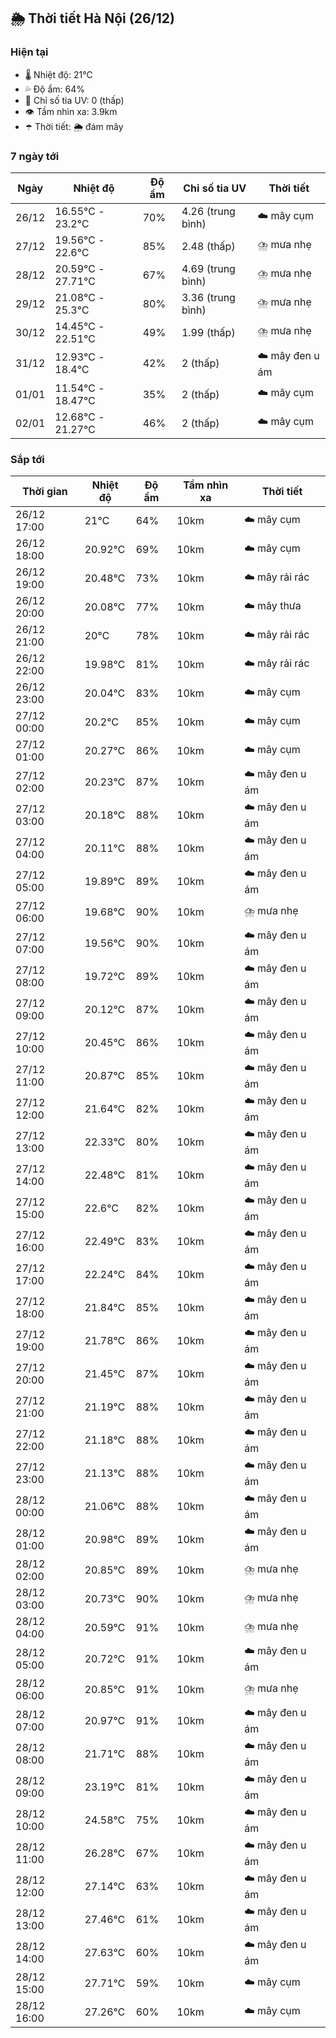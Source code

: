 ## 🌦️ Thời tiết Hà Nội (26/12)

### Hiện tại

- 🌡️ Nhiệt độ: 21℃
- 💦 Độ ẩm: 64%
- 🌟 Chỉ số tia UV: 0 (thấp)
- 👁️ Tầm nhìn xa: 3.9km
- ☂️ Thời tiết: 🌦️ đám mây

### 7 ngày tới

| Ngày | Nhiệt độ | Độ ẩm | Chỉ số tia UV | Thời tiết |
| --- | --- | --- | --- | --- |
| 26/12 | 16.55℃ - 23.2℃ | 70% | 4.26 (trung bình) | ☁️ mây cụm |
| 27/12 | 19.56℃ - 22.6℃ | 85% | 2.48 (thấp) | ⛈️ mưa nhẹ |
| 28/12 | 20.59℃ - 27.71℃ | 67% | 4.69 (trung bình) | ⛈️ mưa nhẹ |
| 29/12 | 21.08℃ - 25.3℃ | 80% | 3.36 (trung bình) | ⛈️ mưa nhẹ |
| 30/12 | 14.45℃ - 22.51℃ | 49% | 1.99 (thấp) | ⛈️ mưa nhẹ |
| 31/12 | 12.93℃ - 18.4℃ | 42% | 2 (thấp) | ☁️ mây đen u ám |
| 01/01 | 11.54℃ - 18.47℃ | 35% | 2 (thấp) | ☁️ mây cụm |
| 02/01 | 12.68℃ - 21.27℃ | 46% | 2 (thấp) | ☁️ mây cụm |

### Sắp tới

| Thời gian | Nhiệt độ | Độ ẩm | Tầm nhìn xa | Thời tiết |
| --- | --- | --- | --- | --- |
| 26/12 17:00 | 21℃ | 64% | 10km | ☁️ mây cụm |
| 26/12 18:00 | 20.92℃ | 69% | 10km | ☁️ mây cụm |
| 26/12 19:00 | 20.48℃ | 73% | 10km | ☁️ mây rải rác |
| 26/12 20:00 | 20.08℃ | 77% | 10km | ☁️ mây thưa |
| 26/12 21:00 | 20℃ | 78% | 10km | ☁️ mây rải rác |
| 26/12 22:00 | 19.98℃ | 81% | 10km | ☁️ mây rải rác |
| 26/12 23:00 | 20.04℃ | 83% | 10km | ☁️ mây cụm |
| 27/12 00:00 | 20.2℃ | 85% | 10km | ☁️ mây cụm |
| 27/12 01:00 | 20.27℃ | 86% | 10km | ☁️ mây cụm |
| 27/12 02:00 | 20.23℃ | 87% | 10km | ☁️ mây đen u ám |
| 27/12 03:00 | 20.18℃ | 88% | 10km | ☁️ mây đen u ám |
| 27/12 04:00 | 20.11℃ | 88% | 10km | ☁️ mây đen u ám |
| 27/12 05:00 | 19.89℃ | 89% | 10km | ☁️ mây đen u ám |
| 27/12 06:00 | 19.68℃ | 90% | 10km | ⛈️ mưa nhẹ |
| 27/12 07:00 | 19.56℃ | 90% | 10km | ☁️ mây đen u ám |
| 27/12 08:00 | 19.72℃ | 89% | 10km | ☁️ mây đen u ám |
| 27/12 09:00 | 20.12℃ | 87% | 10km | ☁️ mây đen u ám |
| 27/12 10:00 | 20.45℃ | 86% | 10km | ☁️ mây đen u ám |
| 27/12 11:00 | 20.87℃ | 85% | 10km | ☁️ mây đen u ám |
| 27/12 12:00 | 21.64℃ | 82% | 10km | ☁️ mây đen u ám |
| 27/12 13:00 | 22.33℃ | 80% | 10km | ☁️ mây đen u ám |
| 27/12 14:00 | 22.48℃ | 81% | 10km | ☁️ mây đen u ám |
| 27/12 15:00 | 22.6℃ | 82% | 10km | ☁️ mây đen u ám |
| 27/12 16:00 | 22.49℃ | 83% | 10km | ☁️ mây đen u ám |
| 27/12 17:00 | 22.24℃ | 84% | 10km | ☁️ mây đen u ám |
| 27/12 18:00 | 21.84℃ | 85% | 10km | ☁️ mây đen u ám |
| 27/12 19:00 | 21.78℃ | 86% | 10km | ☁️ mây đen u ám |
| 27/12 20:00 | 21.45℃ | 87% | 10km | ☁️ mây đen u ám |
| 27/12 21:00 | 21.19℃ | 88% | 10km | ☁️ mây đen u ám |
| 27/12 22:00 | 21.18℃ | 88% | 10km | ☁️ mây đen u ám |
| 27/12 23:00 | 21.13℃ | 88% | 10km | ☁️ mây đen u ám |
| 28/12 00:00 | 21.06℃ | 88% | 10km | ☁️ mây đen u ám |
| 28/12 01:00 | 20.98℃ | 89% | 10km | ☁️ mây đen u ám |
| 28/12 02:00 | 20.85℃ | 89% | 10km | ⛈️ mưa nhẹ |
| 28/12 03:00 | 20.73℃ | 90% | 10km | ⛈️ mưa nhẹ |
| 28/12 04:00 | 20.59℃ | 91% | 10km | ⛈️ mưa nhẹ |
| 28/12 05:00 | 20.72℃ | 91% | 10km | ☁️ mây đen u ám |
| 28/12 06:00 | 20.85℃ | 91% | 10km | ⛈️ mưa nhẹ |
| 28/12 07:00 | 20.97℃ | 91% | 10km | ☁️ mây đen u ám |
| 28/12 08:00 | 21.71℃ | 88% | 10km | ☁️ mây đen u ám |
| 28/12 09:00 | 23.19℃ | 81% | 10km | ☁️ mây đen u ám |
| 28/12 10:00 | 24.58℃ | 75% | 10km | ☁️ mây đen u ám |
| 28/12 11:00 | 26.28℃ | 67% | 10km | ☁️ mây đen u ám |
| 28/12 12:00 | 27.14℃ | 63% | 10km | ☁️ mây đen u ám |
| 28/12 13:00 | 27.46℃ | 61% | 10km | ☁️ mây đen u ám |
| 28/12 14:00 | 27.63℃ | 60% | 10km | ☁️ mây đen u ám |
| 28/12 15:00 | 27.71℃ | 59% | 10km | ☁️ mây cụm |
| 28/12 16:00 | 27.26℃ | 60% | 10km | ☁️ mây cụm |

